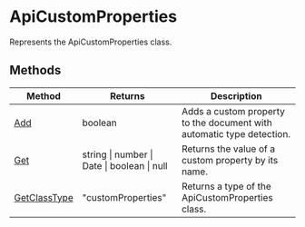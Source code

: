 # ApiCustomProperties

Represents the ApiCustomProperties class.


## Methods

| Method | Returns | Description |
| ------ | ------- | ----------- |
| [Add](./Methods/Add.md) | boolean | Adds a custom property to the document with automatic type detection. |
| [Get](./Methods/Get.md) | string \| number \| Date \| boolean \| null | Returns the value of a custom property by its name. |
| [GetClassType](./Methods/GetClassType.md) | "customProperties" | Returns a type of the ApiCustomProperties class. |
